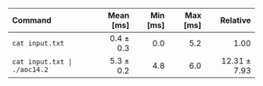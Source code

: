 | Command | Mean [ms] | Min [ms] | Max [ms] | Relative |
|:---|---:|---:|---:|---:|
| `cat input.txt` | 0.4 ± 0.3 | 0.0 | 5.2 | 1.00 |
| `cat input.txt \| ./aoc14.2` | 5.3 ± 0.2 | 4.8 | 6.0 | 12.31 ± 7.93 |
